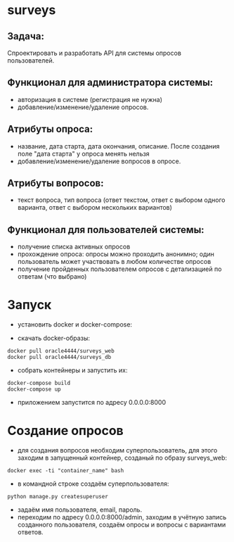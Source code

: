 # surveys
## Задача: 
Cпроектировать и разработать API для системы опросов пользователей.  
## Функционал для администратора системы:  
- авторизация в системе (регистрация не нужна) 
- добавление/изменение/удаление опросов. 
## Атрибуты опроса: 
- название, дата старта, дата окончания, описание. После создания поле "дата старта" у опроса менять нельзя 
- добавление/изменение/удаление вопросов в опросе. 
## Атрибуты вопросов: 
- текст вопроса, тип вопроса (ответ текстом, ответ с выбором одного варианта, ответ с выбором нескольких вариантов)
## Функционал для пользователей системы:  
- получение списка активных опросов 
- прохождение опроса: опросы можно проходить анонимно; один пользователь может участвовать в любом количестве опросов 
- получение пройденных пользователем опросов с детализацией по ответам (что выбрано)

# Запуск
- установить docker и docker-compose:

- скачать docker-образы:
```
docker pull oracle4444/surveys_web
docker pull oracle4444/surveys_db
```
- собрать контейнеры и запустить их:
```
docker-compose build
docker-compose up
```
- приложением запустится по адресу 0.0.0.0:8000
# Создание опросов
- для создания вопросов необходим суперпользователь, для этого заходим в запущенный контейнер, созданый по образу surveys_web:
```
docker exec -ti "container_name" bash
```
- в командной строке создаём суперпользователя:
```
python manage.py createsuperuser
``` 
- задаём имя пользователя, email, пароль.
- переходим по адресу 0.0.0.0:8000/admin, заходим в учётную запись созданного пользователя, создаём опросы и вопросы с вариантами ответов.
